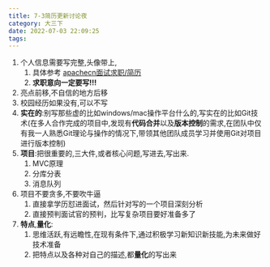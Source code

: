 ```yaml
---
title: 7-3简历更新讨论夜
category: 大三下
date: 2022-07-03 22:09:25
tags:
---
```


1. 个人信息需要写完整,头像带上,
   1. 具体参考 [apachecn面试求职/简历](https://interview.apachecn.org/#/docs/%E9%9D%A2%E8%AF%95%E6%B1%82%E8%81%8C/%E7%AE%80%E5%8E%86)
   2. **求职意向一定要写!!!**
2. 亮点前移,不自信的地方后移
3. 校园经历如果没有,可以不写
4. **实在的**:别写那些虚的比如windows/mac操作平台什么的,写实在的比如Git技术(在多人合作完成的项目中,发现有**代码合并**以及**版本控制**的需求,在团队中仅有我一人熟悉Git理论与操作的情况下,带领其他团队成员学习并使用Git对项目进行版本控制)
5. **项目**:把很重要的,三大件,或者核心问题,写进去,写出来.
   1. MVC原理
   2. 分库分表
   3. 消息队列
6. 项目不要贪多,不要吹牛逼
   1. 直接拿学历怼进面试，然后针对写的一个项目深刻分析
   2. 直接预判面试官的预判，比写复杂项目要好准备多了
7. **特点**,**量化**:
   1. 思维活跃,有远瞻性,在现有条件下,通过积极学习新知识新技能,为未来做好技术准备
   2. 把特点以及各种对自己的描述,都**量化**的写出来